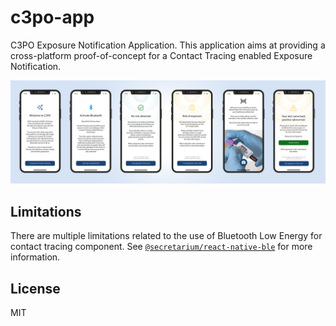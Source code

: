 # c3po-app

C3PO Exposure Notification Application.
This application aims at providing a cross-platform proof-of-concept for a Contact Tracing enabled Exposure Notification.

![Wireframe of C3PO](https://raw.githubusercontent.com/secretarium/c3po-app/master/resources/C3PO_wireframe_v5.svg)

## Limitations

There are multiple limitations related to the use of Bluetooth Low Energy for contact tracing component. See [`@secretarium/react-native-ble`](https://github.com/secretarium/c3po-react-native-ble#limitations) for more information.

## License

MIT
